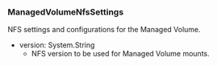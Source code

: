 ### ManagedVolumeNfsSettings
NFS settings and configurations for the Managed Volume.

- version: System.String
  - NFS version to be used for Managed Volume mounts.
